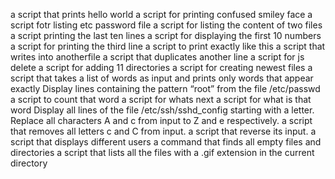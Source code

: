 a script that prints hello world
a script for printing confused smiley face
a script fotr listing etc password file
a script for listing the content of two files
a script printing the last ten lines
a script for displaying the first 10 numbers
a script for printing the third line
a script to print exactly like this
a script that writes into anotherfile
a script that duplicates another line
a script for js delete
a script for adding 11 directories
a script for creating newest files
a script that takes a list of words as input and prints only words that appear exactly
Display lines containing the pattern “root” from the file /etc/passwd
a script to count that word
a script for whats next
a script for what is that word
Display all lines of the file /etc/ssh/sshd_config starting with a letter.
Replace all characters A and c from input to Z and e respectively.
a script that removes all letters c and C from input.
a script that reverse its input.
a script that displays  different users
 a command that finds all empty files and directories
a script that lists all the files with a .gif extension in the current directory  
